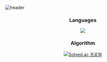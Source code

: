 ![header](https://capsule-render.vercel.app/api?type=rounded&color=ABD5BE&height=170&section=header&text=Meeseeks%20Dev%20vlog&fontSize=50&fontColor=636d68&animation=twinkling)

<div align="center">
 
 ### Languages
 <p>
   <img src="https://img.shields.io/badge/Python-007396?style=flat&logo=Python&logoColor=white"/>
 </p>

</div>

<div align="center">
 
  ### Algorithm
  [![Solved.ac 프로필](http://mazassumnida.wtf/api/generate_badge?boj=kny0628m)](https://solved.ac/kny0628m)
</div>

